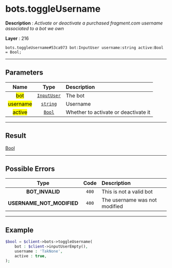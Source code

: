 # bots.toggleUsername

**Description** : *Activate or deactivate a purchased fragment\.com username associated to a bot we own*

**Layer** : 216

```tl
bots.toggleUsername#53ca973 bot:InputUser username:string active:Bool = Bool;
```

---

## Parameters

| Name | Type | Description |
| :---: | :---: | :--- |
| <mark>bot</mark> | [`InputUser`](type/InputUser) | The bot |
| <mark>username</mark> | [`string`](type/string) | Username |
| <mark>active</mark> | [`Bool`](type/Bool) | Whether to activate or deactivate it |

---

## Result

[Bool](type/Bool)

---

## Possible Errors

| Type | Code | Description |
| :---: | :---: | :--- |
| **BOT_INVALID** | `400` | This is not a valid bot |
| **USERNAME_NOT_MODIFIED** | `400` | The username was not modified |

---

## Example

```php
$bool = $client->bots->toggleUsername(
	bot : $client->inputUserEmpty(),
	username : 'TakNone',
	active : true,
);
```